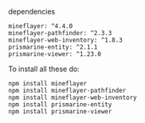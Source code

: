 dependencies

    mineflayer: ^4.4.0
    mineflayer-pathfinder: ^2.3.3
    mineflayer-web-inventory: ^1.8.3
    prismarine-entity: ^2.1.1
    prismarine-viewer: ^1.23.0
    
To install all these do:

    npm install mineflayer
    npm install mineflayer-pathfinder
    npm install mineflayer-web-inventory
    npm install prismarine-entity
    npm install prismarine-viewer
